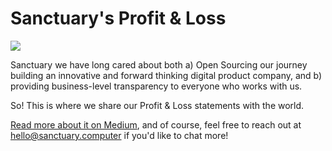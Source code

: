 # Sanctuary's Profit & Loss

![](https://media.giphy.com/media/gVJKzDaWKSETu/giphy.gif)

Sanctuary we have long cared about both a) Open Sourcing our journey building
an innovative and forward thinking digital product company, and b) providing
business-level transparency to everyone who works with us.

So! This is where we share our Profit & Loss statements with the world.

[Read more about it on Medium](https://medium.com/@hhff/were-open-sourcing-our-profit-loss-statements-3b79c8419a37), and of course, feel free to reach out at
hello@sanctuary.computer if you'd like to chat more!
